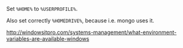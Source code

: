 Set `%HOME%` to `%USERPROFILE%`.

Also set correctly `%HOMEDRIVE%`, because i.e. mongo uses it.

http://windowsitpro.com/systems-management/what-environment-variables-are-available-windows
